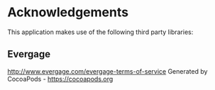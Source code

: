 # Acknowledgements
This application makes use of the following third party libraries:

## Evergage

http://www.evergage.com/evergage-terms-of-service
Generated by CocoaPods - https://cocoapods.org
